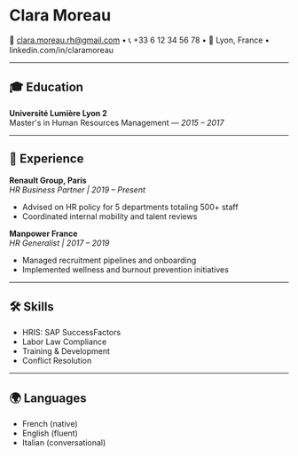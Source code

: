 # Clara Moreau
📧 clara.moreau.rh@gmail.com • 📞 +33 6 12 34 56 78 • 📍 Lyon, France • linkedin.com/in/claramoreau

---

## 🎓 Education
**Université Lumière Lyon 2**  
Master's in Human Resources Management — *2015 – 2017*

---

## 💼 Experience
**Renault Group, Paris**  
*HR Business Partner | 2019 – Present*  
- Advised on HR policy for 5 departments totaling 500+ staff  
- Coordinated internal mobility and talent reviews

**Manpower France**  
*HR Generalist | 2017 – 2019*  
- Managed recruitment pipelines and onboarding  
- Implemented wellness and burnout prevention initiatives

---

## 🛠 Skills
- HRIS: SAP SuccessFactors  
- Labor Law Compliance  
- Training & Development  
- Conflict Resolution

---

## 🌍 Languages
- French (native)  
- English (fluent)  
- Italian (conversational)
